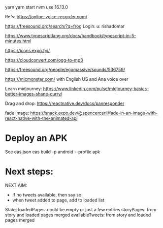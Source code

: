 yarn
yarn start
nvm use 16.13.0

Refs:
https://online-voice-recorder.com/

https://freesound.org/search/?q=frog
Login: u: rishadomar

https://www.typescriptlang.org/docs/handbook/typescript-in-5-minutes.html

https://icons.expo.fyi/

https://cloudconvert.com/ogg-to-mp3

https://freesound.org/people/egomassive/sounds/536759/


https://micmonster.com/ with English US and Ana voice over

Learn midjourney: https://www.linkedin.com/pulse/midjourney-basics-better-images-shane-curry/

Drag and drop: https://reactnative.dev/docs/panresponder

fade image: https://snack.expo.dev/@spencercarli/fade-in-an-image-with-react-native-with-the-animated-api

# Deploy an APK

See eas.json
eas build -p android --profile apk


# Next steps:
NEXT AIM:
* If no tweets available, then say so
* when tweet added to page, add to loaded list




State:
    loadedPages: could be empty or just a few entries
    storyPages: from story and loaded pages merged
    availableTweets: from story and loaded pages merged






